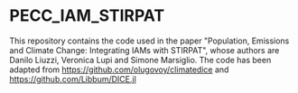 # PECC_IAM_STIRPAT

This repository contains the code used in the paper "Population, Emissions and Climate Change:
Integrating IAMs with STIRPAT", whose authors are Danilo Liuzzi, Veronica Lupi and Simone Marsiglio.
The code has been adapted from https://github.com/olugovoy/climatedice and  https://github.com/Libbum/DICE.jl
